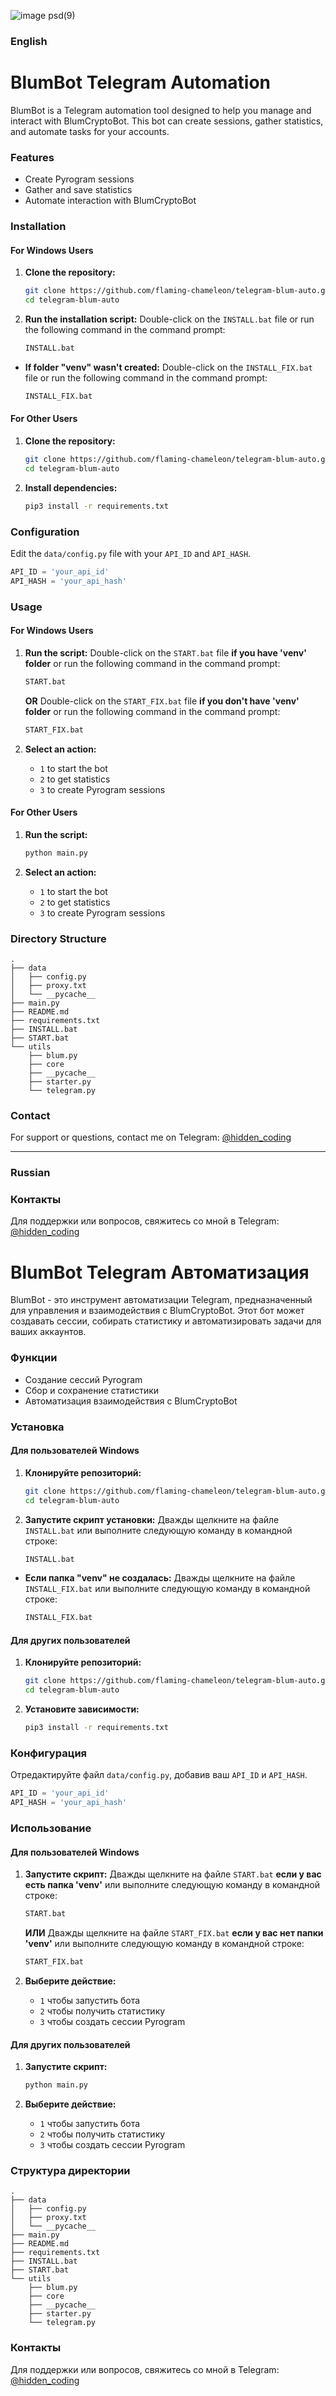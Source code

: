 
![image psd(9)](https://github.com/flaming-chameleon/telegram-blum-auto/assets/73156836/187c6764-d6af-4f60-a7e2-f3bc656225c9)
### English

# BlumBot Telegram Automation

BlumBot is a Telegram automation tool designed to help you manage and interact with BlumCryptoBot. This bot can create sessions, gather statistics, and automate tasks for your accounts.

### Features
- Create Pyrogram sessions
- Gather and save statistics
- Automate interaction with BlumCryptoBot

### Installation

#### For Windows Users

1. **Clone the repository:**
    ```bash
    git clone https://github.com/flaming-chameleon/telegram-blum-auto.git
    cd telegram-blum-auto
    ```

2. **Run the installation script:**
	Double-click on the `INSTALL.bat` file or run the following command in the command prompt:
    ```bash
    INSTALL.bat
    ```
	
- **If folder "venv" wasn't created:**
	Double-click on the `INSTALL_FIX.bat` file or run the following command in the command prompt:
	```bash
	INSTALL_FIX.bat
	```
	
#### For Other Users

1. **Clone the repository:**
    ```bash
    git clone https://github.com/flaming-chameleon/telegram-blum-auto.git
    cd telegram-blum-auto
    ```

2. **Install dependencies:**
    ```bash
    pip3 install -r requirements.txt
    ```

### Configuration

Edit the `data/config.py` file with your `API_ID` and `API_HASH`.

```python
API_ID = 'your_api_id'
API_HASH = 'your_api_hash'
```

### Usage

#### For Windows Users

1. **Run the script:**
    Double-click on the `START.bat` file **if you have 'venv' folder** or run the following command in the command prompt:
	```bash
	START.bat
	```
	**OR**
	Double-click on the `START_FIX.bat` file **if you don't have 'venv' folder** or run the following command in the command prompt:
	```bash
	START_FIX.bat
	```

2. **Select an action:**
    - `1` to start the bot
    - `2` to get statistics
    - `3` to create Pyrogram sessions

#### For Other Users

1. **Run the script:**
    ```bash
    python main.py
    ```

2. **Select an action:**
    - `1` to start the bot
    - `2` to get statistics
    - `3` to create Pyrogram sessions

### Directory Structure

```plaintext
.
├── data
│   ├── config.py
│   ├── proxy.txt
│   └── __pycache__
├── main.py
├── README.md
├── requirements.txt
├── INSTALL.bat
├── START.bat
└── utils
    ├── blum.py
    ├── core
    ├── __pycache__
    ├── starter.py
    └── telegram.py
```

### Contact

For support or questions, contact me on Telegram: [@hidden_coding](https://t.me/hidden_coding)

---

### Russian

### Контакты

Для поддержки или вопросов, свяжитесь со мной в Telegram: [@hidden_coding](https://t.me/hidden_coding)

# BlumBot Telegram Автоматизация

BlumBot - это инструмент автоматизации Telegram, предназначенный для управления и взаимодействия с BlumCryptoBot. Этот бот может создавать сессии, собирать статистику и автоматизировать задачи для ваших аккаунтов.

### Функции
- Создание сессий Pyrogram
- Сбор и сохранение статистики
- Автоматизация взаимодействия с BlumCryptoBot

### Установка

#### Для пользователей Windows

1. **Клонируйте репозиторий:**
    ```bash
    git clone https://github.com/flaming-chameleon/telegram-blum-auto.git
    cd telegram-blum-auto
    ```

2. **Запустите скрипт установки:**
    Дважды щелкните на файле `INSTALL.bat` или выполните следующую команду в командной строке:
    ```bash
    INSTALL.bat
    ```

- **Если папка "venv" не создалась:**
	Дважды щелкните на файле `INSTALL_FIX.bat` или выполните следующую команду в командной строке:
    ```bash
    INSTALL_FIX.bat
    ```

#### Для других пользователей

1. **Клонируйте репозиторий:**
    ```bash
    git clone https://github.com/flaming-chameleon/telegram-blum-auto.git
    cd telegram-blum-auto
    ```

2. **Установите зависимости:**
    ```bash
    pip3 install -r requirements.txt
    ```

### Конфигурация

Отредактируйте файл `data/config.py`, добавив ваш `API_ID` и `API_HASH`.

```python
API_ID = 'your_api_id'
API_HASH = 'your_api_hash'
```

### Использование

#### Для пользователей Windows

1. **Запустите скрипт:**
    Дважды щелкните на файле `START.bat` **если у вас есть папка 'venv'** или выполните следующую команду в командной строке:
    ```bash
    START.bat
    ```
	**ИЛИ**
	Дважды щелкните на файле `START_FIX.bat` **если у вас нет папки 'venv'** или выполните следующую команду в командной строке:
    ```bash
    START_FIX.bat
    ```

2. **Выберите действие:**
    - `1` чтобы запустить бота
    - `2` чтобы получить статистику
    - `3` чтобы создать сессии Pyrogram

#### Для других пользователей

1. **Запустите скрипт:**
    ```bash
    python main.py
    ```

2. **Выберите действие:**
    - `1` чтобы запустить бота
    - `2` чтобы получить статистику
    - `3` чтобы создать сессии Pyrogram

### Структура директории

```plaintext
.
├── data
│   ├── config.py
│   ├── proxy.txt
│   └── __pycache__
├── main.py
├── README.md
├── requirements.txt
├── INSTALL.bat
├── START.bat
└── utils
    ├── blum.py
    ├── core
    ├── __pycache__
    ├── starter.py
    └── telegram.py
```

### Контакты

Для поддержки или вопросов, свяжитесь со мной в Telegram: [@hidden_coding](https://t.me/hidden_coding)
